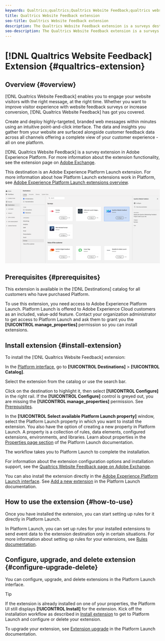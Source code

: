 ```yaml
---
keywords: Qualtrics;qualtrics;Qualtrics Website Feedback;qualtrics website feedback;Qualtricks website feedback
title: Qualtrics Website Feedback extension
seo-title: Qualtrics Website Feedback extension
description: The Qualtrics Website Feedback extension is a surveys destination in Adobe Experience Platform. For more information about the extension functionality, see the extension page on Adobe Exchange.
seo-description: The Qualtrics Website Feedback extension is a surveys destination in Adobe Experience Platform. For more information about the extension functionality, see the extension page on Adobe Exchange.
---
```


# [!DNL Qualtrics Website Feedback] Extension {#qualtrics-extension}

## Overview {#overview}

[!DNL Qualtrics Website Feedback] enables you to engage your website visitors with the right message, at the right time. Whether you want to improve visitor experience with website feedback surveys or increase conversion, [!DNL Qualtrics Website Feedback] has got you covered.

Create and deploy highly-targeted, branded web messages within minutes using an intuitive point-and-click interface. The data and insights you gather from your website are surfaced alongside customer feedback data across all channels offering a complete view of your customer experience - all on one platform.

[!DNL Qualtrics Website Feedback] is a survey extension in Adobe Experience Platform. For more information about the extension functionality, see the extension page on [Adobe Exchange](https://exchange.adobe.com/experiencecloud.details.101569.qualtrics-website-feedback.html).

This destination is an Adobe Experience Platform Launch extension. For more information about how Platform Launch extensions work in Platform, see [Adobe Experience Platform Launch extensions overview](../launch-extensions/overview.md).

![Qualtrics Website Feedback Extension](../../assets/catalog/survey/qualtrics/catalog.png)

## Prerequisites {#prerequisites}

This extension is available in the [!DNL Destinations] catalog for all customers who have purchased Platform.

To use this extension, you need access to Adobe Experience Platform Launch. Platform Launch is offered to Adobe Experience Cloud customers as an included, value-add feature. Contact your organization administrator to get access to Platform Launch and ask them to grant you the **[!UICONTROL manage_properties]** permission so you can install extensions.

## Install extension {#install-extension}

To install the [!DNL Qualtrics Website Feedback] extension:

In the [Platform interface](http://platform.adobe.com/), go to **[!UICONTROL Destinations]** > **[!UICONTROL Catalog]**.

Select the extension from the catalog or use the search bar.

Click on the destination to highlight it, then select **[!UICONTROL Configure]** in the right rail. If the **[!UICONTROL Configure]** control is greyed out, you are missing the **[!UICONTROL manage_properties]** permission. See [Prerequisites](#prerequisites).

In the **[!UICONTROL Select available Platform Launch property]** window, select the Platform Launch property in which you want to install the extension. You also have the option of creating a new property in Platform Launch. A property is a collection of rules, data elements, configured extensions, environments, and libraries. Learn about properties in the [Properties page section](https://experienceleague.adobe.com/docs/launch/using/reference/admin/companies-and-properties.html#properties-page) of the Platform Launch documentation.

The workflow takes you to Platform Launch to complete the installation. 

For information about the extension configuration options and installation support, see the [Qualtrics Website Feedback page on Adobe Exchange](https://exchange.adobe.com/experiencecloud.details.101569.qualtrics-website-feedback.html).

You can also install the extension directly in the [Adobe Experience Platform Launch interface](https://launch.adobe.com/). See [Add a new extension](https://experienceleague.adobe.com/docs/launch/using/reference/manage-resources/extensions/overview.html?lang=en#add-a-new-extension) in the Platform Launch documentation.

## How to use the extension {#how-to-use}

Once you have installed the extension, you can start setting up rules for it directly in Platform Launch.

In Platform Launch, you can set up rules for your installed extensions to send event data to the extension destination only in certain situations. For more information about setting up rules for your extensions, see [Rules documentation](https://experienceleague.adobe.com/docs/launch/using/reference/manage-resources/rules.html).

## Configure, upgrade, and delete extension {#configure-upgrade-delete}

You can configure, upgrade, and delete extensions in the Platform Launch interface.

>[!TIP]
>
>If the extension is already installed on one of your properties, the Platform UI still displays **[!UICONTROL Install]** for the extension. Kick off the installation workflow as described in [Install extension](#install-extension) to get to Platform Launch and configure or delete your extension.

To upgrade your extension, see [Extension upgrade](https://experienceleague.adobe.com/docs/launch/using/reference/manage-resources/extensions/extension-upgrade.html) in the Platform Launch documentation.